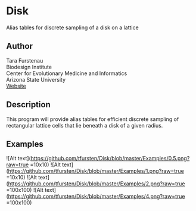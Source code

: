 Disk
=========
Alias tables for discrete sampling of a disk on a lattice

Author
------
Tara Furstenau  
Biodesign Institute  
Center for Evolutionary Medicine and Informatics  
Arizona State University  
[Website](http://tfursten.github.io)


Description
-----------
This program will provide alias tables for efficient discrete sampling of rectangular lattice cells that lie beneath a disk of a given radius.

Examples
--------
![Alt text](https://github.com/tfursten/Disk/blob/master/Examples/0.5.png?raw=true =10x10)
![Alt text](https://github.com/tfursten/Disk/blob/master/Examples/1.png?raw=true =10x10)
![Alt text](https://github.com/tfursten/Disk/blob/master/Examples/2.png?raw=true =100x100)
![Alt text](https://github.com/tfursten/Disk/blob/master/Examples/4.png?raw=true =100x100)


